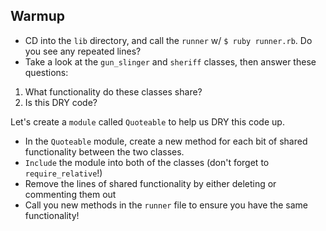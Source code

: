 ## Warmup
- CD into the `lib` directory, and call the `runner` w/ `$ ruby runner.rb`. Do you see any repeated lines?
- Take a look at the `gun_slinger` and `sheriff` classes, then answer these questions:
1. What functionality do these classes share?
2. Is this DRY code?

Let's create a `module` called `Quoteable` to help us DRY this code up.  
- In the `Quoteable` module, create a new method for each bit of shared functionality between the two classes.
- `Include` the module into both of the classes (don't forget to `require_relative`!)
- Remove the lines of shared functionality by either deleting or commenting them out
- Call you new methods in the `runner` file to ensure you have the same functionality!
